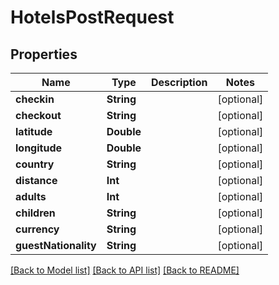 # HotelsPostRequest

## Properties
Name | Type | Description | Notes
------------ | ------------- | ------------- | -------------
**checkin** | **String** |  | [optional] 
**checkout** | **String** |  | [optional] 
**latitude** | **Double** |  | [optional] 
**longitude** | **Double** |  | [optional] 
**country** | **String** |  | [optional] 
**distance** | **Int** |  | [optional] 
**adults** | **Int** |  | [optional] 
**children** | **String** |  | [optional] 
**currency** | **String** |  | [optional] 
**guestNationality** | **String** |  | [optional] 

[[Back to Model list]](../README.md#documentation-for-models) [[Back to API list]](../README.md#documentation-for-api-endpoints) [[Back to README]](../README.md)


